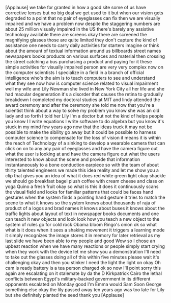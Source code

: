 
[Applause]
we take for granted in how a good site
some of us have corrective lenses but no
big deal we get used to it but when our
vision gets degraded to a point that no
pair of eyeglasses can fix then we are
visually impaired and we have a problem
now despite the staggering numbers are
about 25 million visually impaired in
the US there&#39;s barely any assistive
technology available there are screens
okay there are screened the magnifying
glasses those are quite limited they
don&#39;t capture the kind of assistance one
needs to carry daily activities for
starters imagine or think about the
amount of textual information around us
billboards street names newspapers books
products on various surfaces and
material then crossing the street
catching a bus purchasing a product and
paying for it these simple activities
for visually impaired person are very
very complex now on the computer
scientists I specialize in a field in a
branch of official intelligence who&#39;s
the aim is to teach computers to see and
understand what they see now how is
computer science related to visual
impairment well my wife and Lily Newman
she lived in New York City all her life
and she had macular degeneration it&#39;s a
disorder that causes the retina to
gradually breakdown I completed my
doctoral studies at MIT and lindy
attended the award ceremony and after
the ceremony she told me now that you&#39;re
a scientist think about a way to solve
my problem you know she was an old lady
and so forth I told her Lily I&#39;m a
doctor but not the kind of helps people
you know I I write equations I write
software to do algebra but you know it&#39;s
stuck in my mind few years ago now that
the ideas truck it may not be possible
to make the
sibility go away but it could be
possible to harness computer science to
compensate for the loss of vision it
means it is within the reach of
Technology of a sinking to develop a
wearable camera that can click on on to
any any pair of eyeglasses and have the
camera figure out what the user is
looking at and have the camera figure
out what the users interested to know
about the scene and provide that
information instantaneously to a bone
conduction earpiece so with the team of
about thirty talented engineers we made
this idea reality and let me show you a
clip that gives you an idea of what it
does
red white green light
okay shackle we should go breakfast
bagel plush coffee with cream cheese and
class on yoga Quino a fresh fruit okay
so what is this it does it continuously
scans the visual field and looks for
familiar patterns that could be faces
hand gestures when the system finds a
pointing hand gesture it tries to match
the scene to what it knows so the system
knows about thousands of raja of product
of a logos and brad names it knows about
buses it knows about the traffic lights
about layout of text in newspaper books
documents and one can teach it new
objects and look look how you teach a
new object to the system of rules
go for cold rock Obama bloom Ringo&#39;s
onion
ok so what what is it does when it sees
a shaking movement it triggers a
learning mode it simply recognizes the
image stores it in memory for later
retrieval as my last slide we have been
able to my people and good Wow so I
chose an upbeat reaction when we have
many reactions or people simply start
crying when they work with the device
let me show you a demonstration I&#39;ll
need to take out the glasses
doing all of this within five minutes
please wait it&#39;s challenging okay and
then you stinker I need the light the
light on okay Oh cam is ready battery is
a tea person charged ok so now I&#39;ll
point sorry this again are escalating on
it stalemate by da the D Kirkpatrick
Cairo the lethal conflicts between
Egypt&#39;s military-backed government in
its different opponents escalated on
Monday good I&#39;m Emma would Sam Soon
George something else okay the lily
passed away ten years ago was too late
for Lily but she definitely planted the
seed thank you
[Applause]

